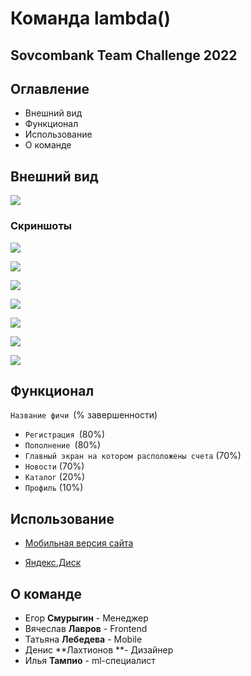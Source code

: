 # Команда lambda()

## **Sovcombank** Team Challenge 2022

## Оглавление

* Внешний вид
* Функционал
* Использование
* О команде

## Внешний вид

![](https://s4.gifyu.com/images/ezgif.com-gif-maker2d82640b0ad2bd00.gif)

### Скриншоты

![](https://sun9-45.userapi.com/impg/RLkIC8eHFTLYUiORvfSVyXklFo9oSasOgnsb_Q/TyiIczPLId4.jpg?size=591x1280&quality=96&sign=08d1ae9a9b615df08ded0a31894281ac&type=album)

![](https://sun9-41.userapi.com/impg/EjkcFZH5kRnnBDa0ibvyzSILpnL4MCfpZTcQNw/8rEeqwQcIN8.jpg?size=591x1280&quality=96&sign=47164de3caee82169e95ed1b04c0f3c6&type=album)

![](https://sun9-14.userapi.com/impg/3S_-II1rOuT4AdGvF7qsu6VKer9WX0pLbOw1Jg/yBaHmEF_lBk.jpg?size=591x1280&quality=96&sign=6e081ff3835959718676fb72b4b5a0e1&type=album)

![](https://sun9-41.userapi.com/impg/BpkFLBzLB-opAeHD7lvlHVxTnxzbxS35wcYsEA/ra4hRwIh63s.jpg?size=591x1280&quality=96&sign=a87564b72935eda0fc2f9a0c3d8d1de6&type=album)

![](https://sun9-69.userapi.com/impg/Wveuh0M60kWZ5ME9wnTS52-1HC84TmGM7lJNUg/X_9iRl_brLU.jpg?size=591x1280&quality=96&sign=4ac7dbe695328ec26cec8a414e106d09&type=album)

![](https://sun9-65.userapi.com/impg/AzbdE4Z-VbWtjjJyv78Z8Af0qp5eMhXi_3vsMw/dC7_rGb9KiY.jpg?size=591x1280&quality=96&sign=16f80a1cd811f4aaaa8b1d00c49a8c40&type=album)

![](https://sun9-85.userapi.com/impg/cgfZKUWmJMtLTagmep1K96eDbve1J4NTrIHBvw/iFj-LAmj7EU.jpg?size=591x1280&quality=96&sign=3f13b0adee29cba5656e9699c476f381&type=album)

## Функционал

`Название фичи `(% завершенности)

- `Регистрация `(80%)
- `Пополнение `(80%)
- `Главный экран на котором расположены счета` (70%)
- `Новости` (70%)
- `Каталог` (20%)
- `Профиль` (10%)

## Использование

* [Мобильная версия сайта](http://92.63.102.99:9000/)

* [Яндекс.Диск](https://disk.yandex.ru/d/ZKtfYvFLtNGG-A)

## О команде

* Егор **Смурыгин** - Менеджер
* Вячеслав **Лавров** - Frontend
* Татьяна **Лебедева** - Mobile
* Денис **Лахтионов **- Дизайнер
* Илья **Тампио** - ml-специалист

